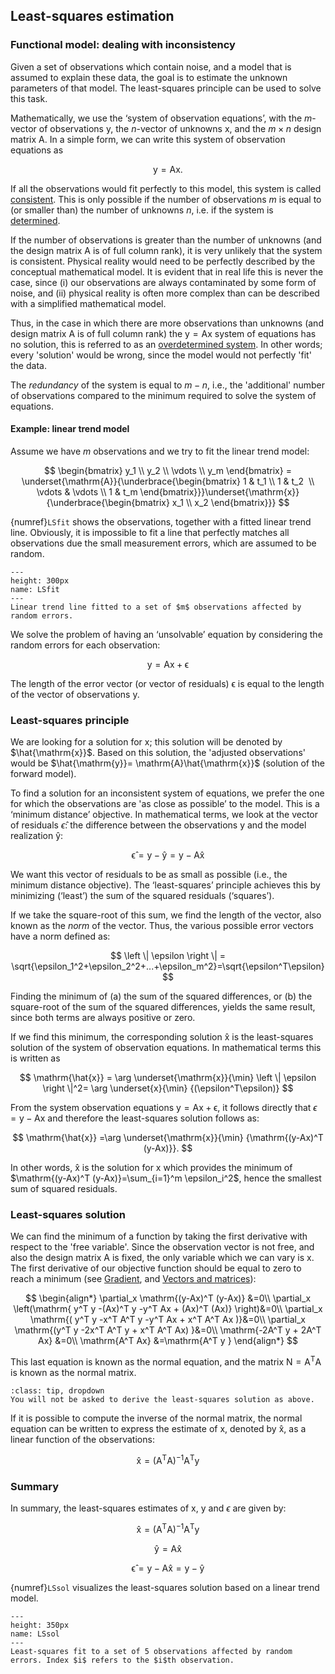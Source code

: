 ## Least-squares estimation

### Functional model: dealing with inconsistency

Given a set of observations which contain noise, and a model that is assumed to explain these data, the goal is to estimate the unknown parameters of that model. The least-squares principle can be used to solve this task. 

Mathematically, we use the ‘system of observation equations’, with the $m$-vector of observations $\mathrm{y}$, the $n$-vector of unknowns $\mathrm{x}$, and the $m \times n$ design matrix $\mathrm{A}$. In a simple form, we can write this system of observation equations as

$$
\mathrm{y = Ax}.
$$

If all the observations would fit perfectly to this model, this system is called [consistent](PM_consistent). This is only possible if the number of observations $m$ is equal to (or smaller than) the number of unknowns $n$, i.e. if the system is [determined](determined).

If the number of observations is greater than the number of unknowns (and the design matrix $\mathrm{A}$ is of full column rank), it is very unlikely that the system is consistent. Physical reality would need to be perfectly described by the conceptual mathematical model. It is evident that in real life this is never the case, since (i) our observations are always contaminated by some form of noise, and (ii) physical reality is often more complex than can be described with a simplified mathematical model.

Thus, in the case in which there are more observations than unknowns (and design matrix $\mathrm{A}$ is of full column rank) the $\mathrm{y=Ax}$ system of equations has no solution, this is referred to as an [overdetermined system](determined). In other words; every 'solution' would be wrong, since the model would not perfectly 'fit' the data.

The *redundancy* of the system is equal to $m-n$, i.e., the 'additional' number of observations compared to the minimum required to solve the system of equations.

#### Example: linear trend model

Assume we have $m$ observations and we try to fit the linear trend model:

$$
\begin{bmatrix} y_1 \\ y_2 \\ \vdots \\ y_m \end{bmatrix} = \underset{\mathrm{A}}{\underbrace{\begin{bmatrix} 1 & t_1 \\ 1 & t_2  \\ \vdots & \vdots \\ 1 & t_m \end{bmatrix}}}\underset{\mathrm{x}}{\underbrace{\begin{bmatrix} x_1 \\ x_2 \end{bmatrix}}}
$$

{numref}`LSfit` shows the observations, together with a fitted linear trend line. Obviously, it is impossible to fit a line that perfectly matches all observations due the small measurement errors, which are assumed to be random.

```{figure} ./figures/02_LeastSquares_fit.png
---
height: 300px
name: LSfit
---
Linear trend line fitted to a set of $m$ observations affected by random errors.
```

We solve the problem of having an ‘unsolvable’ equation by considering the random errors for each observation:

$$
\mathrm{y=Ax + \epsilon}
$$

The length of the error vector (or vector of residuals) $\mathrm{\epsilon}$ is equal to the length of the vector of observations $\mathrm{y}$.

### Least-squares principle

We are looking for a solution for $\mathrm{x}$; this solution will be denoted by $\hat{\mathrm{x}}$. Based on this solution, the 'adjusted observations' would be $\hat{\mathrm{y}}= \mathrm{A}\hat{\mathrm{x}}$ (solution of the forward model).

To find a solution for an inconsistent system of equations, we prefer the one for which the observations are 'as close as possible’ to the model. This is a ‘minimum distance’ objective. In mathematical terms, we look at the vector of residuals $\hat{\epsilon}$: the difference between the observations $\mathrm{y}$ and the model realization $\mathrm{\hat{y}}$:

$$
\mathrm{\hat{\epsilon}=y-\hat{y}=y-A\hat{x}}
$$

We want this vector of residuals to be as small as possible (i.e., the minimum distance objective). The ‘least-squares’ principle achieves this by minimizing (‘least’) the sum of the squared residuals (‘squares’).

If we take the square-root of this sum, we find the length of the vector, also known as the *norm* of the vector. Thus, the various possible error vectors have a norm defined as:

$$
\left \| \epsilon \right \| = \sqrt{\epsilon_1^2+\epsilon_2^2+...+\epsilon_m^2}=\sqrt{\epsilon^T\epsilon}
$$

Finding the minimum of (a) the sum of the squared differences, or (b) the square-root of the sum of the squared differences, yields the same result, since both terms are always positive or zero.

If we find this minimum, the corresponding solution $\mathrm{\hat{x}}$ is the least-squares solution of the system of observation equations. In mathematical terms this is written as

$$
\mathrm{\hat{x}} = \arg \underset{\mathrm{x}}{\min} \left \| \epsilon \right \|^2= \arg \underset{x}{\min} {(\epsilon^T\epsilon)}
$$

From the system observation equations $\mathrm{y=Ax+\epsilon}$, it follows directly that $\epsilon=\mathrm{y-Ax}$ and therefore the least-squares solution follows as:

$$
\mathrm{\hat{x}} =\arg \underset{\mathrm{x}}{\min} {\mathrm{(y-Ax)^T (y-Ax)}}.
$$

In other words, $\mathrm{\hat{x}}$ is the solution for $\mathrm{x}$ which provides the minimum of $\mathrm{(y-Ax)^T (y-Ax)}=\sum_{i=1}^m \epsilon_i^2$, hence the smallest sum of squared residuals.

### Least-squares solution

We can find the minimum of a function by taking the first derivative with respect to the 'free variable'. Since the observation vector is not free, and also the design matrix $\mathrm{A}$ is fixed, the only variable which we can vary is $\mathrm{x}$. The first derivative of our objective function should be equal to zero to reach a minimum (see [Gradient](PM_gradient), and [Vectors and matrices](pm_matrix)):

$$
\begin{align*} 
\partial_x \mathrm{(y-Ax)^T (y-Ax)} &=0\\  
\partial_x \left(\mathrm{ y^T y -(Ax)^T y -y^T Ax + (Ax)^T (Ax)} \right)&=0\\
\partial_x \mathrm{( y^T y -x^T A^T y -y^T Ax + x^T A^T Ax )}&=0\\
\partial_x \mathrm{(y^T y -2x^T A^T y + x^T A^T Ax) }&=0\\
\mathrm{-2A^T y +  2A^T Ax} &=0\\
\mathrm{A^T Ax} &=\mathrm{A^T y }
\end{align*}
$$

This last equation is known as the normal equation, and the matrix $\mathrm{N=A^T A}$ is known as the normal matrix.

```{admonition} MUDE exam information
:class: tip, dropdown
You will not be asked to derive the least-squares solution as above.
```

If it is possible to compute the inverse of the normal matrix, the normal equation can be written to express the estimate of $\mathrm{x}$, denoted by $\mathrm{\hat{x}}$, as a linear function of the observations: 

$$
\mathrm{\hat{x}= (A^T A)^{-1} A^T y}
$$

### Summary

In summary, the least-squares estimates of $\mathrm{x}$, $\mathrm{y}$ and $\epsilon$ are given by:

$$
\mathrm{\hat{x}= (A^T A)^{-1} A^T y}
$$

$$
\mathrm{\hat{y} = A \hat{x}}
$$

$$
\mathrm{\hat{\epsilon} = y - A\hat{x} = y - \hat{y}}
$$

{numref}`LSsol` visualizes the least-squares solution based on a linear trend model.

```{figure} ./figures/02_LeastSquares_sol.png
---
height: 350px
name: LSsol
---
Least-squares fit to a set of 5 observations affected by random errors. Index $i$ refers to the $i$th observation.
```
